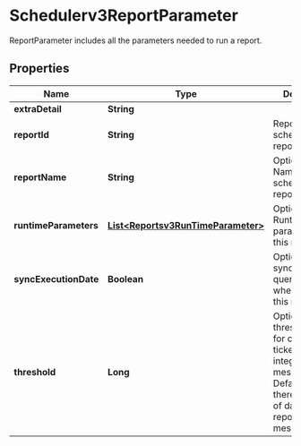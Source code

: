 

# Schedulerv3ReportParameter

ReportParameter includes all the parameters needed to run a report.

## Properties

| Name | Type | Description | Notes |
|------------ | ------------- | ------------- | -------------|
|**extraDetail** | **String** |  |  [optional] |
|**reportId** | **String** | Report ID for the scheduled report. |  [optional] |
|**reportName** | **String** | Optional: Report Name for the scheduled report. |  [optional] |
|**runtimeParameters** | [**List&lt;Reportsv3RunTimeParameter&gt;**](Reportsv3RunTimeParameter.md) | Optional: Runtime parameters for this report. |  [optional] |
|**syncExecutionDate** | **Boolean** | Optional: Flag if sync query_from_date when running this report. |  [optional] |
|**threshold** | **Long** | Optional: threshold count for creating tickets or other integration messages. Default is 1. If there is one row of data from a report, send message. |  [optional] |



